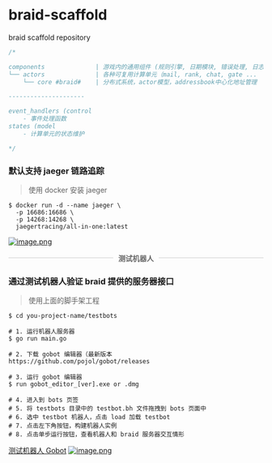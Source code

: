 # braid-scaffold
braid scaffold repository


``` go
/*

components		        | 游戏内的通用组件 (规则引擎, 日期模块, 错误处理, 日志 ...
└── actors		        | 各种可复用计算单元（mail, rank, chat, gate ...
    └── core #braid#	| 分布式系统，actor模型，addressbook中心化地址管理

---------------------

event_handlers (control
	- 事件处理函数
states (model
	- 计算单元的状态维护

*/

```


### 默认支持 jaeger 链路追踪
> 使用 docker 安装 jaeger

```shell
$ docker run -d --name jaeger \
  -p 16686:16686 \
  -p 14268:14268 \
  jaegertracing/all-in-one:latest
```

[![image.png](https://i.postimg.cc/wTVhQhyM/image.png)](https://postimg.cc/XprGVBg6)


<div style="display: flex; align-items: center; margin: 1em 0;">
  <div style="flex-grow: 1; height: 1px; background-color: #ccc;"></div>
  <div style="margin: 0 10px; font-weight: bold; color: #666;">测试机器人</div>
  <div style="flex-grow: 1; height: 1px; background-color: #ccc;"></div>
</div>

### 通过测试机器人验证 braid 提供的服务器接口
> 使用上面的脚手架工程

```shell
$ cd you-project-name/testbots

# 1. 运行机器人服务器
$ go run main.go

# 2. 下载 gobot 编辑器（最新版本
https://github.com/pojol/gobot/releases

# 3. 运行 gobot 编辑器
$ run gobot_editor_[ver].exe or .dmg

# 4. 进入到 bots 页签
# 5. 将 testbots 目录中的 testbot.bh 文件拖拽到 bots 页面中
# 6. 选中 testbot 机器人，点击 load 加载 testbot
# 7. 点击左下角按钮，构建机器人实例
# 8. 点击单步运行按钮，查看机器人和 braid 服务器交互情形
```

[测试机器人 Gobot](https://github.com/pojol/gobot)
[![image.png](https://i.postimg.cc/LX5gbV34/image.png)](https://postimg.cc/xJrdkMZB)
